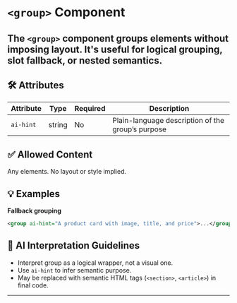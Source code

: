 # `<group>` Component

The `<group>` component groups elements without imposing layout. It's useful for logical grouping, slot fallback, or nested semantics.
---

## 🛠 Attributes
| Attribute | Type | Required | Description |
|-----------|------|----------|-------------|
| `ai-hint` | string | No | Plain-language description of the group’s purpose |

## ✅ Allowed Content
Any elements. No layout or style implied.

## 💡 Examples
**Fallback grouping**
```xml
<group ai-hint="A product card with image, title, and price">...</group>
```

## 🧩 AI Interpretation Guidelines
- Interpret group as a logical wrapper, not a visual one.
- Use `ai-hint` to infer semantic purpose.
- May be replaced with semantic HTML tags (`<section>`, `<article>`) in final code.
---